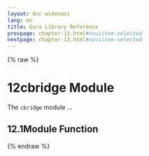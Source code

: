```yaml
---
layout: doc-widenavi
lang: en
title: Gura Library Reference
prevpage: chapter-11.html#naviitem-selected
nextpage: chapter-13.html#naviitem-selected
---
```

{% raw %}
<h1><span class="caption-index-1">12</span>cbridge Module</h1>
<p>
The <code class="highlighter-rouge">cbridge</code> module ...
</p>
<h2><span class="caption-index-2">12.1</span><a name="anchor-12-1"></a>Module Function</h2>
{% endraw %}
